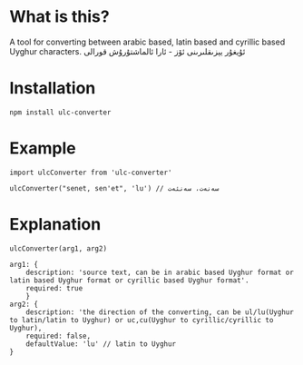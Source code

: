 # What is this?

A tool for converting between arabic based, latin based and cyrillic based Uyghur characters.
ئۇيغۇر يېزىقلىرىنى ئۆز - ئارا ئالماشتۇرۇش قورالى

# Installation

`npm install ulc-converter`

# Example

```
import ulcConverter from 'ulc-converter'

ulcConverter("senet, sen'et", 'lu') // سەنەت، سەنئەت

```

# Explanation

```
ulcConverter(arg1, arg2)

arg1: {
    description: 'source text, can be in arabic based Uyghur format or latin based Uyghur format or cyrillic based Uyghur format'.
    required: true
    }
arg2: {
    description: 'the direction of the converting, can be ul/lu(Uyghur to latin/latin to Uyghur) or uc,cu(Uyghur to cyrillic/cyrillic to Uyghur),
    required: false,
    defaultValue: 'lu' // latin to Uyghur
}

```
